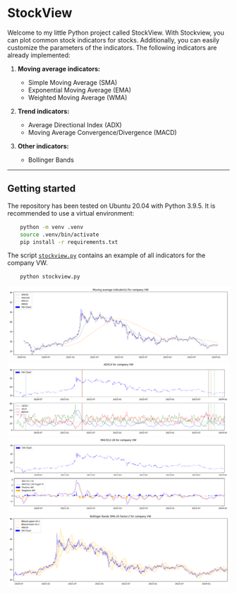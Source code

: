 # StockView

Welcome to my little Python project called StockView.
With Stockview, you can plot common stock indicators for stocks.
Additionally, you can easily customize the parameters of the indicators.
The following indicators are already implemented:

1. **Moving average indicators:**
    - Simple Moving Average (SMA)
    - Exponential Moving Average (EMA)
    - Weighted Moving Average (WMA)

1. **Trend indicators:**
    - Average Directional Index (ADX)
    - Moving Average Convergence/Divergence (MACD)

1. **Other indicators:** 
    - Bollinger Bands


----
## Getting started
The repository has been tested on Ubuntu 20.04 with Python 3.9.5.
It is recommended to use a virtual environment:
```bash
    python -m venv .venv
    source .venv/bin/activate
    pip install -r requirements.txt
```

The script [`stockview.py`](stockview.py) contains an example of all indicators for the company VW.
```bash
    python stockview.py
```

![](docs/MovingAverageIndicators_VW.png?raw=true)
![](docs/ADX14_VW.png?raw=true)
![](docs/MACD12-26_VW.png?raw=true)
![](docs/BollingerBands_VW.png?raw=true)
